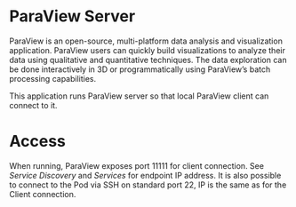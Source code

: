 # ParaView Server

ParaView is an open-source, multi-platform data analysis and visualization application. ParaView users can quickly build visualizations to analyze their data using qualitative and quantitative techniques. The data exploration can be done interactively in 3D or programmatically using ParaView’s batch processing capabilities.

This application runs ParaView server so that local ParaView client can connect to it.

# Access

When running, ParaView exposes port 11111 for client connection. See *Service Discovery* and *Services* for endpoint IP address. It is also possible to connect to the Pod via SSH on standard port 22, IP is the same as for the Client connection.
